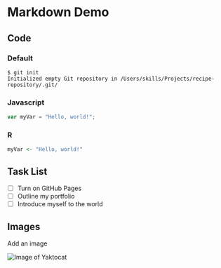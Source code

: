 # Markdown Demo
## Code
### Default

```
$ git init
Initialized empty Git repository in /Users/skills/Projects/recipe-repository/.git/
```
### Javascript
``` javascript
var myVar = "Hello, world!";
```

### R
``` r
myVar <- "Hello, world!"
```
## Task List

- [ ] Turn on GitHub Pages
- [ ] Outline my portfolio
- [ ] Introduce myself to the world

## Images
Add an image

![Image of Yaktocat](https://octodex.github.com/images/yaktocat.png  "Imported image of Yaktocat")

